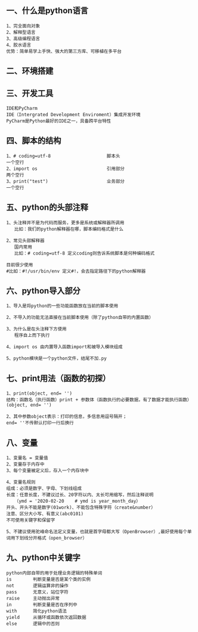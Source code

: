 ## 一、什么是python语言
    1、完全面向对象
    2、解释型语言
    3、高级编程语言
    4、胶水语言
    优势：简单易学上手快、强大的第三方库、可移植在多平台

## 二、环境搭建

## 三、开发工具
    IDE和PyCharm
    IDE（Intergrated Development Enviroment）集成开发环境
    PyCharm是Python最好的IDE之一，具备跨平台特性

## 四、脚本的结构
    1、# coding=utf-8                     脚本头
    一个空行
    2、import os                          引用部分
    两个空行
    3、print("test")                      业务部分
    一个空行

## 五、python的头部注释
    1、头注释并不是为代码而服务，更多是系统或解释器所调用
       比如：我们的python解释器在哪，脚本编码格式是什么
    
    2、常见头部解释器
       国内常用
       比如：# coding=utf-8 定义coding则告诉系统脚本是何种编码格式
    
    目前很少使用
    #比如：#!/usr/bin/env 定义#!，会去指定路径下的python解释器

## 六、python导入部分
    1、导入是将python的一些功能函数放在当前的脚本使用
    
    2、不导入的功能无法直接在当前脚本使用（除了python自带的内置函数）
    
    3、为什么是在头注释下方使用
       程序自上而下执行
    
    4、import os 由内置导入函数import和被导入模块组成
    
    5、python模块是一个python文件，结尾不加.py

## 七、print用法（函数的初探）
    1、print(object, end= '')
    结构：函数名（执行函数）print + 参数体（函数执行的必要数据，有了数据才能执行函数）(object, end= '')
    
    2、其中参数object表示：打印的信息，多信息用逗号隔开；
    end= ''不传默认打印一行后换行


## 八、变量
    1、变量名 = 变量值
    2、变量存于内存中
    3、每个变量被定义后，存入一个内存块中

    4、变量名规则
    组成：必须是数字、字母、下划线组成
    长度：任意长度，不建议过长、20字符以内、太长可用缩写，然后注释说明
       （ymd = '2020-02-20    # ymd is year_month_day）
    开头、开头不能是数字(01work)、不能包含特殊字符（create&number）
    注意、区分大小写、有意义(abc0101)
    不可使用关键字和保留字
    
    5、不建议使用驼峰命名法定义变量，也就是首字母都大写（OpenBrowser）,最好使用每个单词用下划线分开格式（open_browser）

## 九、python中关键字
    python内部自带的用于处理业务逻辑的特殊单词
    is        判断变量是否是某个类的实例
    not       逻辑运算非的操作
    pass      无意义，站位字符
    raise     主动抛出异常
    in        判断变量是否在序列中
    with      简化python语法
    yield     从循环或函数依次返回数据
    else      逻辑中的否则


